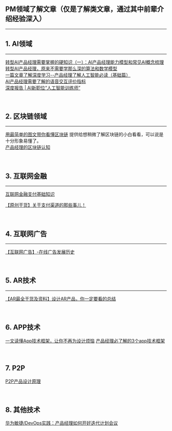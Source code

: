 
## PM领域了解文章（仅是了解类文章，通过其中前辈介绍经验深入）

-----

## 1. AI领域
---------
[转型AI产品经理需要掌握的硬知识（一）：AI产品经理能力模型和常见AI概念梳理](http://coffee.pmcaff.com/article/1163514880930944/pmcaff?utm_source=search)
<br/>
[转型AI产品经理，原来不需要学那么深的算法和数学模型](http://coffee.pmcaff.com/article/12445)
<br/>
[一篇文章了解深度学习--产品经理了解人工智能必读（基础篇）](http://coffee.pmcaff.com/article/13742)
<br/>
[ AI产品经理需要了解的语音交互评价指标](http://coffee.pmcaff.com/article/12251)
<br/>
[深度报告 | AI新职位“人工智能训练师”](http://coffee.pmcaff.com/article/14087)
<br/>
<br/>
<br/>



## 2. 区块链领域
-----------
[用最简单的图文带你看懂区块链](http://coffee.pmcaff.com/article/13060) 提供给想稍微了解区块链的小白看看，可以说是十分形象易懂了。
<br/>
[产品经理的区块链认知](http://coffee.pmcaff.com/article/1232479279394944/pmcaff?utm_source=forum)
<br/>
<br/>
<br/>



## 3. 互联网金融
----------
[互联网金融支付基础知识](http://www.woshipm.com/it/538375.html)
<br/>

[【原创干货】关于支付渠道的那些事儿！](http://coffee.pmcaff.com/article/12793)
<br/>
<br/>
<br/>


## 4. 互联网广告
--------
[【互联网广告】-在线广告发展历史](http://coffee.pmcaff.com/article/1481419025778816/pmcaff?utm_source=forum)
<br/>
<br/>
<br/>


## 5. AR技术
----------
[【AR最全干货及资料】设计AR产品，你一定要看的总结](http://coffee.pmcaff.com/article/875767906021504/pmcaff?utm_source=forum&from=profile)
<br/>
<br/>
<br/>


## 6. APP技术
[一文读懂App技术框架，让你不再为设计烦恼](http://coffee.pmcaff.com/article/14130)
[产品经理必了解的3个app技术框架](http://www.ipmtalk.com/article-detail/600.html)
<br/>
<br/>
<br/>

## 7. P2P
[P2P产品设计原理](http://www.ipmtalk.com/article-detail/115.html)
<br/>
<br/>
<br/>

## 8. 其他技术
[华为敏捷/DevOps实践：产品经理如何开好迭代计划会议](http://www.ipmtalk.com/article-detail/597.html)
<br/>
<br/>



